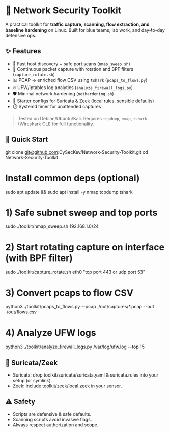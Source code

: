 # 📡 Network Security Toolkit

A practical toolkit for **traffic capture, scanning, flow extraction, and baseline hardening** on Linux.
Built for blue teams, lab work, and day-to-day defensive ops.

## ✨ Features
- 🔎 Fast host discovery + safe port scans (`nmap_sweep.sh`)
- 🧲 Continuous packet capture with rotation and BPF filters (`capture_rotate.sh`)
- 📊 PCAP → enriched flow CSV using `tshark` (`pcaps_to_flows.py`)
- 🔥 UFW/iptables log analytics (`analyze_firewall_logs.py`)
- 🛡️ Minimal network hardening (`nethardening.sh`)
- 🧠 Starter configs for Suricata & Zeek (local rules, sensible defaults)
- ⏱️ Systemd timer for unattended captures

> Tested on Debian/Ubuntu/Kali. Requires `tcpdump`, `nmap`, `tshark` (Wireshark CLI) for full functionality.

## 🚀 Quick Start

git clone git@github.com:CySecKev/Network-Security-Toolkit.git
cd Network-Security-Toolkit

# Install common deps (optional)
sudo apt update && sudo apt install -y nmap tcpdump tshark

# 1) Safe subnet sweep and top ports
sudo ./toolkit/nmap_sweep.sh 192.168.1.0/24

# 2) Start rotating capture on interface (with BPF filter)
sudo ./toolkit/capture_rotate.sh eth0 "tcp port 443 or udp port 53"

# 3) Convert pcaps to flow CSV
python3 ./toolkit/pcaps_to_flows.py --pcap ./out/captures/*.pcap --out ./out/flows.csv

# 4) Analyze UFW logs
python3 ./toolkit/analyze_firewall_logs.py /var/log/ufw.log --top 15


## 🧰 Suricata/Zeek

- Suricata: drop toolkit/suricata/suricata.yaml & suricata.rules into your setup (or symlink).
- Zeek: include toolkit/zeek/local.zeek in your sensor.

## ⚠️ Safety

- Scripts are defensive & safe defaults.
- Scanning scripts avoid invasive flags.
- Always respect authorization and scope.